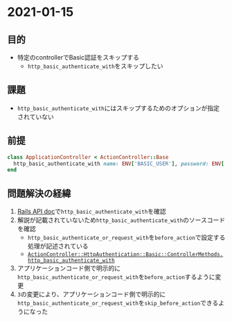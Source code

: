 # 2021-01-15
## 目的
- 特定のcontrollerでBasic認証をスキップする
  - `http_basic_authenticate_with`をスキップしたい

## 課題
- `http_basic_authenticate_with`にはスキップするためのオプションが指定されていない

## 前提
```ruby
class ApplicationController < ActionController::Base
  http_basic_authenticate_with name: ENV['BASIC_USER'], password: ENV['BASIC_PASSWORD']
end
```

## 問題解決の経緯
1. [Rails API doc](https://edgeapi.rubyonrails.org/)で`http_basic_authenticate_with`を確認
2. 解説が記載されていないため`http_basic_authenticate_with`のソースコードを確認
    - `http_basic_authenticate_or_request_with`を`before_action`で設定する処理が記述されている
    - [`ActionController::HttpAuthentication::Basic::ControllerMethods.http_basic_authenticate_with`](https://github.com/rails/rails/blob/947a9f903a9801429ab7953e68f72ab54a45d3cf/actionpack/lib/action_controller/metal/http_authentication.rb#L72)
3. アプリケーションコード側で明示的に`http_basic_authenticate_or_request_with`を`before_action`するように変更
4. `3`の変更により、アプリケーションコード側で明示的に`http_basic_authenticate_or_request_with`を`skip_before_action`できるようになった
